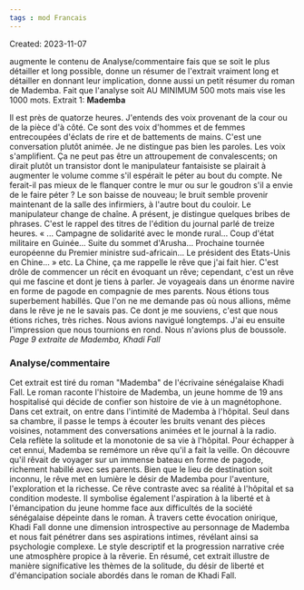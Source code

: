 ```yaml
---
tags : mod Francais
---
```

Created: 2023-11-07

augmente le contenu de Analyse/commentaire fais que se soit le plus détailler et long possible, donne un résumer de l'extrait vraiment long et détailler en donnant leur implication, donne aussi un petit résumer du roman de Mademba. Fait que l'analyse soit AU MINIMUM 500 mots mais vise les 1000 mots.
Extrait 1: **Mademba**

Il est près de quatorze heures. J'entends des voix provenant de la cour ou de la pièce d'à côté. Ce sont des voix d'hommes et de femmes entrecoupées d'éclats de rire et de battements de mains. C'est une conversation plutôt animée. Je ne distingue pas bien les paroles. Les voix s'amplifient. Ça ne peut pas être un attroupement de convalescents; on dirait plutôt un transistor dont le manipulateur fantaisiste se plairait à augmenter le volume comme s'il espérait le péter au bout du compte. Ne ferait-il pas mieux de le flanquer contre le mur ou sur le goudron s'il a envie de le faire péter ? Le son baisse de nouveau; le bruit semble provenir maintenant de la salle des infirmiers, à l'autre bout du couloir. Le manipulateur change de chaîne. A présent, je distingue quelques bribes de phrases. C'est le rappel des titres de l'édition du journal parlé de treize heures. « ... Campagne de solidarité avec le monde rural... Coup d'état militaire en Guinée... Suite du sommet d'Arusha... Prochaine tournée européenne du Premier ministre sud-africain... Le président des Etats-Unis en Chine... » etc. La Chine, ça me rappelle le rêve que j'ai fait hier. C'est drôle de commencer un récit en évoquant un rêve; cependant, c'est un rêve qui me fascine et dont je tiens à parler. Je voyageais dans un énorme navire en forme de pagode en compagnie de mes parents. Nous étions tous superbement habillés. Que l'on ne me demande pas où nous allions, même dans le rêve je ne le savais pas. Ce dont je me souviens, c'est que nous étions riches, très riches. Nous avions navigué longtemps. J'ai eu ensuite l'impression que nous tournions en rond. Nous n'avions plus de boussole.
_Page 9 extraite de Mademba, Khadi Fall_

### Analyse/commentaire

Cet extrait est tiré du roman "Mademba" de l'écrivaine sénégalaise Khadi Fall. Le roman raconte l'histoire de Mademba, un jeune homme de 19 ans hospitalisé qui décide de confier son histoire de vie à un magnétophone.
Dans cet extrait, on entre dans l'intimité de Mademba à l'hôpital. Seul dans sa chambre, il passe le temps à écouter les bruits venant des pièces voisines, notamment des conversations animées et le journal à la radio. Cela reflète la solitude et la monotonie de sa vie à l'hôpital.
Pour échapper à cet ennui, Mademba se remémore un rêve qu'il a fait la veille. On découvre qu'il rêvait de voyager sur un immense bateau en forme de pagode, richement habillé avec ses parents. Bien que le lieu de destination soit inconnu, le rêve met en lumière le désir de Mademba pour l'aventure, l'exploration et la richesse.
Ce rêve contraste avec sa réalité à l'hôpital et sa condition modeste. Il symbolise également l'aspiration à la liberté et à l'émancipation du jeune homme face aux difficultés de la société sénégalaise dépeinte dans le roman.
À travers cette évocation onirique, Khadi Fall donne une dimension introspective au personnage de Mademba et nous fait pénétrer dans ses aspirations intimes, révélant ainsi sa psychologie complexe. Le style descriptif et la progression narrative crée une atmosphère propice à la rêverie.
En résumé, cet extrait illustre de manière significative les thèmes de la solitude, du désir de liberté et d'émancipation sociale abordés dans le roman de Khadi Fall.
